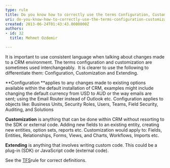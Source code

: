 ```yaml
---
type: rule
title: Do you know how to correctly use the terms Configuration, Customization and Extending in the CRM context?
uri: do-you-know-how-to-correctly-use-the-terms-configuration-customization-and-extending-in-the-crm-context
created: 2013-06-24T01:43:43.0000000Z
authors:
- id: 32
  title: Mehmet Ozdemir

---
```


 
It is important to use consistent language when talking about changes made to a CRM environment. The terms configuration and customization are sometimes used interchangeably.  It is clearer to use the following to differentiate them: Configuration, Customization and Extending.


 **Configuration **applies to any changes made to existing options available within the default installation of CRM, examples might include changing the default currency from USD to AUD or the way emails are sent; using the Email Router instead of Outlook etc.
Configuration applies to objects like: Business Units, Security Roles, Users, Teams, Field Security, Auditing, and Solutions

**Customization** is anything that can be done within CRM without resorting to the SDK or external code. Adding new fields to an existing entity, creating new entities, option sets, reports etc.
Customization would apply to: Fields, Entities, Relationships, Forms, Views, and Charts, Workflows, Imports etc.

**Extending** is anything that involves writing custom code. This could be a plug-in (SDK) or JavaScript code (external code).



See the [TFS​](/do-you-know-how-to-correctly-use-the-terms-configuration-and-customization-in-the-tfs-context) rule for correct definitions.



